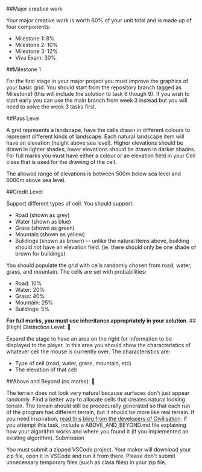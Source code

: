 ##Major creative work

Your major creative work is worth 60% of your unit total and is made up of four components:

* Milestone 1: 8%
* Milestone 2: 10%
* Milestone 3: 12%
* Viva Exam: 30%

##Milestone 1

For the first stage in your major project you must improve the graphics of your basic grid. You should start from the repository branch tagged as Milestone1 (this will include the solution to task 6 though 9). If you wish to start early you can use the main branch from week 3 instead but you will need to solve the week 3 tasks first.

##Pass Level

A grid represents a landscape, have the cells drawn in different colours to represent different kinds of landscape. Each natural landscape item will have an elevation (height above sea level). Higher elevations should be drawn in lighter shades, lower elevations should be drawn in darker shades. For full marks you must have either a colour or an elevation field in your Cell class that is used for the drawing of the cell.

The allowed range of elevations is between 500m below sea level and 6000m above sea level.

##Credit Level

Support different types of cell.  You should support:

* Road (shown as grey)
* Water (shown as blue)
* Grass (shown as green)
* Mountain (shown as yellow)
* Buildings (shown as brown) -- unlike the natural items above, building should _not_ have an elevation field. (ie. there should only be one shade of brown for buildings)

You should populate the grid with cells randomly chosen from road, water, grass, and mountain.  The cells are set with probabilities:

* Road: 10%
* Water: 20%
* Grass: 40%
* Mountain: 25%
* Buildings: 5%

__For full marks, you must use inheritance appropriately in your solution__.
##(High) Distinction Level: 🤔

Expand the stage to have an area on the right for information to be displayed to the player.  In this area you should show the characteristics of whatever cell the mouse is currently over.  The characteristics are:

* Type of cell (road, water, grass, mountain, etc)
* The elevation of that cell

##Above and Beyond (no marks): 🤔

The terrain does not look very natural because surfaces don't just appear randomly. Find a better way to allocate cells that creates natural looking terrain. The terrain should still be procedurally generated so that each run of the program has different terrain, but it should be more like real terrain. If you need inspiration, [read this blog from the developers of Civilisation](https://archive.fo/MqaP2). If you attempt this task, include a ABOVE_AND_BEYOND.md file explaining how your algorithm works and where you found it (if you implemented an existing algorithm).
Submission

You must submit a zipped VSCode project.  Your maker will download your zip file, open it in VSCode and run it from there.  Please don't submit unnecessary temporary files (such as class files) in your zip file.